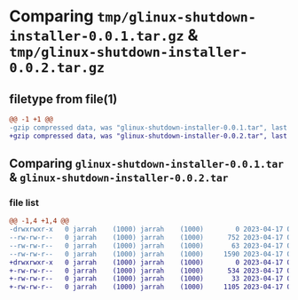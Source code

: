 # Comparing `tmp/glinux-shutdown-installer-0.0.1.tar.gz` & `tmp/glinux-shutdown-installer-0.0.2.tar.gz`

## filetype from file(1)

```diff
@@ -1 +1 @@
-gzip compressed data, was "glinux-shutdown-installer-0.0.1.tar", last modified: Mon Apr 17 00:30:13 2023, max compression
+gzip compressed data, was "glinux-shutdown-installer-0.0.2.tar", last modified: Mon Apr 17 01:46:08 2023, max compression
```

## Comparing `glinux-shutdown-installer-0.0.1.tar` & `glinux-shutdown-installer-0.0.2.tar`

### file list

```diff
@@ -1,4 +1,4 @@
-drwxrwxr-x   0 jarrah    (1000) jarrah    (1000)        0 2023-04-17 00:30:13.017476 glinux-shutdown-installer-0.0.1/
--rw-rw-r--   0 jarrah    (1000) jarrah    (1000)      752 2023-04-17 00:30:13.017476 glinux-shutdown-installer-0.0.1/PKG-INFO
--rw-rw-r--   0 jarrah    (1000) jarrah    (1000)       63 2023-04-17 00:20:24.973022 glinux-shutdown-installer-0.0.1/setup.cfg
--rw-rw-r--   0 jarrah    (1000) jarrah    (1000)     1590 2023-04-17 00:30:05.629363 glinux-shutdown-installer-0.0.1/setup.py
+drwxrwxr-x   0 jarrah    (1000) jarrah    (1000)        0 2023-04-17 01:46:08.367251 glinux-shutdown-installer-0.0.2/
+-rw-rw-r--   0 jarrah    (1000) jarrah    (1000)      534 2023-04-17 01:46:08.367251 glinux-shutdown-installer-0.0.2/PKG-INFO
+-rw-rw-r--   0 jarrah    (1000) jarrah    (1000)       33 2023-04-17 01:41:00.442723 glinux-shutdown-installer-0.0.2/setup.cfg
+-rw-rw-r--   0 jarrah    (1000) jarrah    (1000)     1105 2023-04-17 01:46:07.271235 glinux-shutdown-installer-0.0.2/setup.py
```

